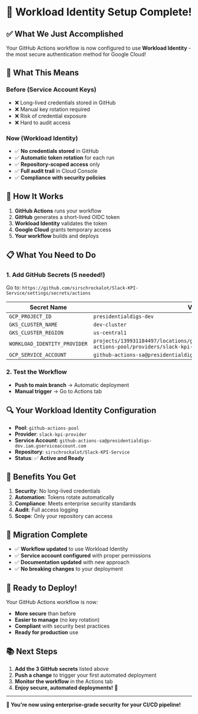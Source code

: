# 🎉 Workload Identity Setup Complete!

## ✅ **What We Just Accomplished**

Your GitHub Actions workflow is now configured to use **Workload Identity** - the most secure authentication method for Google Cloud!

## 🔐 **What This Means**

### **Before (Service Account Keys)**
- ❌ Long-lived credentials stored in GitHub
- ❌ Manual key rotation required
- ❌ Risk of credential exposure
- ❌ Hard to audit access

### **Now (Workload Identity)**
- ✅ **No credentials stored** in GitHub
- ✅ **Automatic token rotation** for each run
- ✅ **Repository-scoped access** only
- ✅ **Full audit trail** in Cloud Console
- ✅ **Compliance with security policies**

## 🚀 **How It Works**

1. **GitHub Actions** runs your workflow
2. **GitHub** generates a short-lived OIDC token
3. **Workload Identity** validates the token
4. **Google Cloud** grants temporary access
5. **Your workflow** builds and deploys

## 📋 **What You Need to Do**

### **1. Add GitHub Secrets (5 needed!)**
Go to: `https://github.com/sirschrockalot/Slack-KPI-Service/settings/secrets/actions`

| Secret Name | Value |
|-------------|-------|
| `GCP_PROJECT_ID` | `presidentialdigs-dev` |
| `GKS_CLUSTER_NAME` | `dev-cluster` |
| `GKS_CLUSTER_REGION` | `us-central1` |
| `WORKLOAD_IDENTITY_PROVIDER` | `projects/139931184497/locations/global/workloadIdentityPools/github-actions-pool/providers/slack-kpi-provider` |
| `GCP_SERVICE_ACCOUNT` | `github-actions-sa@presidentialdigs-dev.iam.gserviceaccount.com` |

### **2. Test the Workflow**
- **Push to main branch** → Automatic deployment
- **Manual trigger** → Go to Actions tab

## 🔍 **Your Workload Identity Configuration**

- **Pool**: `github-actions-pool`
- **Provider**: `slack-kpi-provider`
- **Service Account**: `github-actions-sa@presidentialdigs-dev.iam.gserviceaccount.com`
- **Repository**: `sirschrockalot/Slack-KPI-Service`
- **Status**: ✅ **Active and Ready**

## 🎯 **Benefits You Get**

1. **Security**: No long-lived credentials
2. **Automation**: Tokens rotate automatically
3. **Compliance**: Meets enterprise security standards
4. **Audit**: Full access logging
5. **Scope**: Only your repository can access

## 🔄 **Migration Complete**

- ✅ **Workflow updated** to use Workload Identity
- ✅ **Service account configured** with proper permissions
- ✅ **Documentation updated** with new approach
- ✅ **No breaking changes** to your deployment

## 🚀 **Ready to Deploy!**

Your GitHub Actions workflow is now:
- **More secure** than before
- **Easier to manage** (no key rotation)
- **Compliant** with security best practices
- **Ready for production** use

## 📚 **Next Steps**

1. **Add the 3 GitHub secrets** listed above
2. **Push a change** to trigger your first automated deployment
3. **Monitor the workflow** in the Actions tab
4. **Enjoy secure, automated deployments!** 🎉

---

**🎯 You're now using enterprise-grade security for your CI/CD pipeline!**
